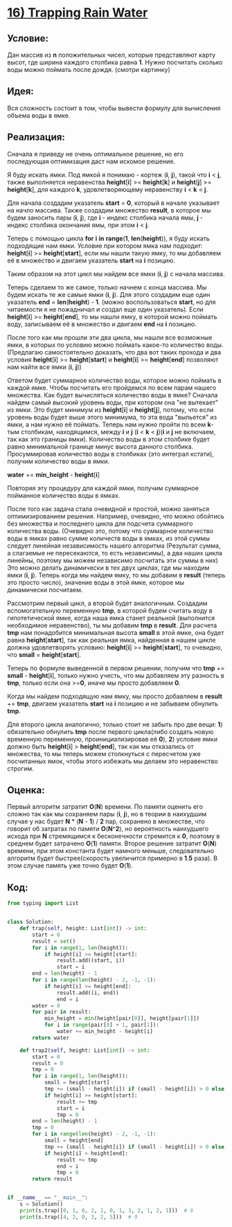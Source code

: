 # [**16) Trapping Rain Water**](https://leetcode.com/problems/trapping-rain-water/description/)

## **Условие:**

Дан массив из **n** положительных чисел, которые представляют карту высот, где ширина каждого столбика равна **1**. Нужно посчитать сколько воды можно поймать после дождя. (смотри картинку)

## **Идея:**

Вся сложность состоит в том, чтобы вывести формулу для вычисления объема воды в ямке.

## **Реализация:**

Сначала я приведу не очень оптимальное решение, но его последующая оптимизация даст нам искомое решение.

Я буду искать ямки. Под ямкой я понимаю - кортеж (**i**, **j**), такой что **i** < **j**, также выполняется неравенства **height**[**i**] >= **height**[**k**] и **height**[**j**] >= **height**[**k**], для каждого **k**, удовлетворяющему неравенству **i** < **k** < **j**.

Для начала создадим указатель **start** = **0**, который в начале указывает на начло массива. Также создадим множество **result**, в которое мы будем заносить пары (**i**, **j**), где **i** - индекс столбика начала ямы, **j** - индекс столбика окончания ямы, при этом **i** < **j**.

Теперь с помощью цикла **for** **i** **in** **range**(**1**, **len**(**height**)), я буду искать подходящие нам ямки. Условие при котором ямка нам подходит: **height**[**i**] >= **height**[**start**], если мы нашли такую ямку, то мы добавляем её в множество и двигаем указатель **start** на **i** позицию.

Таким образом на этот цикл мы найдем все ямки (**i**, **j**) с начала массива.

Теперь сделаем то же самое, только начнем с конца массива. Мы будем искать те же самые ямки (**i**, **j**). Для этого создадим еще один указатель **end** = **len**(**height**) - **1**. (можно воспользоваться **start**, но для читаемости я не пожадничал и создал еще один указатель). Если **height**[**i**] >= **height**[**end**], то мы нашли ямку, в которой можно поймать воду, записываем её в множество и двигаем **end** на **i** позицию.

После того как мы прошли эти два цикла, мы нашли все возможные ямки, в которых по условию можно поймать какое-то количество воды. (Предлагаю самостоятельно доказать, что два вот таких прохода и два условия **height**[**i**] >= **height**[**start**] и **height**[**i**] >= **height**[**end**] позволяют нам найти все ямки (**i**, **j**))

Ответом будет суммарное количество воды, которое можно поймать в каждой ямке. Чтобы посчитать его пройдемся по всем парам нашего множества. Как будет вычисляться количество воды в ямке? Сначала найдем самый высокий уровень воды, при котором она "не вытекает" из ямки. Это будет минимум из **height**[**i**] и **height**[**j**], потому, что если уровень воды будет выше этого минимума, то эта вода "выльется" из ямки, а нам нужно её поймать. Теперь нам нужно пройти по всем **k**-тым столбикам, находящимся, между **i** и **j** (**i** < **k** < **j**)(**i** и **j** не включаем, так как это границы ямки). Количество воды в этом столбике будет равно минимальной границе минус высота данного столбика. Просуммировав количество воды в столбиках (это интеграл кстати), получим количество воды в ямки.

**water** += **min_height** - **height**[**i**]

Повторяя эту процедуру для каждой ямки, получим суммарное пойманное количество воды в ямках.



После того как задача стала очевидной и простой, можно заняться оптимизированием решения. Например, очевидно, что можно обойтись без множества и последнего цикла для подсчета суммарного количества воды. (Очевидно это, потому что суммарное количество воды в ямках равно сумме количеств воды в ямках, из этой суммы следует линейная независимость нашего алгоритма (Результат сумма, а слагаемые не пересекаются, то есть независимы), а два наших цикла линейны, поэтому мы можем независимо посчитать эти суммы в них) Это можно делать динамически в тех двух циклах, где мы находим ямки (**i**, **j**). Теперь когда мы найдем ямку, то мы добавим в **result** (теперь это просто число), значение воды в этой ямке, которое мы динамически посчитаем.

Рассмотрим первый цикл, а второй будет аналогичным. Создадим вспомогательную переменную **tmp**, в которой будем считать воду в гипотетической ямке, когда наша ямка станет реальной (выполнится необходимое неравенство), ты мы добавим **tmp** в **result**. Для расчета **tmp** нам понадобится минимальная высота **small** в этой ямке, она будет равна **height**[**start**], так как реальная ямка, найденная в нашем цикле должна удовлетворять условию: **height**[**i**] >= **height**[**start**], то очевидно, что **small** = **height**[**start**].

Теперь по формуле выведенной в первом решении, получим что **tmp** += **small** - **height**[**i**], только нужно учесть, что мы добавляем эту разность в **tmp**, только если она >=**0**, иначе мы просто добавляем **0**.

Когда мы найдем подходящую нам ямку, мы просто добавляем в **result** += **tmp**, двигаем указатель **start** на **i** позицию и не забываем обнулить **tmp**.

Для второго цикла аналогично, только стоит не забыть про две вещи: **1**) обязательно обнулить **tmp** после первого цикла(либо создать новую временную переменную, проинициализировав её **0**), **2**) условие ямки должно быть **height**[**i**] > **height**[**end**], так как мы отказались от множества, то мы теперь можем столкнуться с пересчетом уже посчитанных ямок, чтобы этого избежать мы делаем это неравенство строгим.



## **Оценка:**

Первый алгоритм затратит **O**(**N**) времени. По памяти оценить его сложно так как мы сохраняем пары (**i**, **j**), но в теории в наихудшим случае у нас будет **N** * (**N** - **1**) / **2** пар, сохранено в множестве, что говорит об затратах по памяти **O**(**N**^**2**), но вероятность наихудшего исхода при **N** стремящимся к бесконечности стремится к **0**, поэтому в среднем будет затрачено **O**(**1**) памяти. Второе решение затратит **O**(**N**) времени, при этом константа будет намного меньше, следовательно алгоритм будет быстрее(скорость увеличится примерно в **1**.**5** раза). В этом случае память уже точно будет **O**(**1**).

## Код:
```python
from typing import List


class Solution:
    def trap(self, height: List[int]) -> int:
        start = 0
        result = set()
        for i in range(1, len(height)):
            if height[i] >= height[start]:
                result.add((start, i))
                start = i
        end = len(height) - 1
        for i in range(len(height) - 2, -1, -1):
            if height[i] >= height[end]:
                result.add((i, end))
                end = i
        water = 0
        for pair in result:
            min_height = min(height[pair[0]], height[pair[1]])
            for i in range(pair[0] + 1, pair[1]):
                water += min_height - height[i]
        return water

    def trap2(self, height: List[int]) -> int:
        start = 0
        result = 0
        tmp = 0
        for i in range(1, len(height)):
            small = height[start]
            tmp += (small - height[i]) if (small - height[i]) > 0 else 0
            if height[i] >= height[start]:
                result += tmp
                start = i
                tmp = 0
        end = len(height) - 1
        tmp = 0
        for i in range(len(height) - 2, -1, -1):
            small = height[end]
            tmp += (small - height[i]) if (small - height[i]) > 0 else 0
            if height[i] > height[end]:
                result += tmp
                end = i
                tmp = 0
        return result


if __name__ == "__main__":
    s = Solution()
    print(s.trap([0, 1, 0, 2, 1, 0, 1, 3, 2, 1, 2, 1]))  # 6
    print(s.trap([4, 2, 0, 3, 2, 5]))  # 9

```

